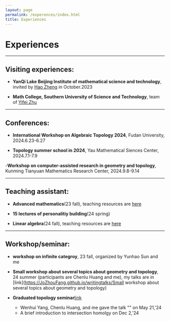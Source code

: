 ```yaml
---
layout: page
permalink: /experences/index.html
title: Experiences
---
```


# Experiences
---
## Visiting experiences:

- **YanQi Lake Beijing Institute of mathematical science and technology**, invited by [Hao Zheng](https://ymsc.tsinghua.edu.cn/info/1031/2313.htm) in October.2023 

- **Math College, Southern University of Science and Technology**, team of [Yifei Zhu](https://yifeizhu.github.io/)

---

## Conferences:

- **International Workshop on Algebraic Topology 2024**, Fudan University, 2024.6.23-6.27

- **Topology summer school in 2024**, Yau Mathematical Siences Center, 2024.7.1-7.9

-**Workshop on computer-assisted research in geometry and topology**, Kunming Tianyuan Mathematics Research Center, 2024.9.8-9.14


---

## Teaching assistant:

- **Advanced mathematics**(23 fall), teaching resources are [here](https://JoZhouFang.github.io/experences/admath)

- **15 lectures of personalitiy building**(24 spring)

- **Linear algebra**(24 fall), teaching resources are [here](https://JoZhouFang.github.io/experences/la)

---

## Workshop/seminar:

- **workshop on infinite categroy**, 23 fall, organized by Yunhao Sun and me

- **Small workshop about several topics about geometry and topology**, 24 summer (participants are Chenlu Huang and me), my talks are in [link](https://JoZhouFang.github.io/writingtalks/Small workshop about several topics about geometry and topology)

- **Graduated topology seminar**[link](https://sustech-topology.github.io/grad/)
    - Wenhui Yang, Chenlu Huang, and me gave the talk "" on May 21,'24 
    - A brief introduction to intersection homolgy on Dec 2,'24 

